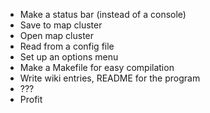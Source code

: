 * Make a status bar (instead of a console)
* Save to map cluster
* Open map cluster
* Read from a config file
* Set up an options menu
* Make a Makefile for easy compilation
* Write wiki entries, README for the program
* ???
* Profit
